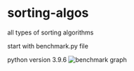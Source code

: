 # sorting-algos
all types of sorting algorithms 

start with benchmark.py file 


python version 3.9.6
![benchmark graph](https://github.com/user-attachments/assets/9d70714d-322b-4c9c-bb09-9d1820d3721e)
